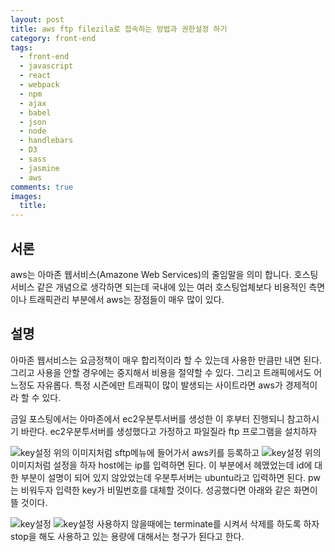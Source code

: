 ```yaml
---
layout: post
title: aws ftp filezila로 접속하는 방법과 권한설정 하기
category: front-end
tags:
  - front-end
  - javascript
  - react
  - webpack
  - npm
  - ajax
  - babel
  - json
  - node
  - handlebars
  - D3
  - sass
  - jasmine
  - aws
comments: true
images:
  title: 
---
```


## 서론  
aws는 아마존 웹서비스(Amazone Web Services)의 줄임말을 의미 합니다. 호스팅서비스 같은
개념으로 생각하면 되는데 국내에 있는 여러 호스팅업체보다 비용적인 측면이나 트래픽관리 부분에서
aws는 장점들이 매우 많이 있다.


<!--more-->

## 설명
아마존 웹서비스는 요금정책이 매우 합리적이라 할 수 있는데 사용한 만큼만 내면 된다. 그리고 사용을
안할 경우에는 중지해서 비용을 절약할 수 있다. 그리고 트래픽에서도 어느정도 자유롭다. 특정 시즌에만
트래픽이 많이 발생되는 사이트라면 aws가 경제적이라 할 수 있다.

금일 포스팅에서는 아마존에서 ec2우분투서버를 생성한 이 후부터 진행되니 참고하시기 바란다.
ec2우분투서버를 생성했다고 가정하고 파일질라 ftp 프로그램을 설치하자 

![key설정]({{site.url}}/content/images/2017-3-14-img01.png)
위의 이미지처럼 sftp메뉴에 들어가서 aws키를 등록하고 
![key설정]({{site.url}}/content/images/2017-3-14-img04.png)
위의 이미지처럼 설정을 하자 host에는 ip를 입력하면 된다. 이 부분에서 헤맸었는데
id에 대한 부분이 설명이 되어 있지 않았었는데 우분투서버는 ubuntu라고 입력하면 된다.
pw는 비워두자 입력한 key가 비밀번호를 대체할 것이다.
성공했다면 아래와 같은 화면이 뜰 것이다.

![key설정]({{site.url}}/content/images/2017-3-14-img02.png)
![key설정]({{site.url}}/content/images/2017-3-14-img03.png)
사용하지 않을때에는 terminate를 시켜서 삭제를 하도록 하자 stop을 해도 사용하고 있는
용량에 대해서는 청구가 된다고 한다.

<!-- <pre class="brush:js"></pre> -->
<!-- ![test이미지]({{site.url}}/images/es6.jpg) -->
